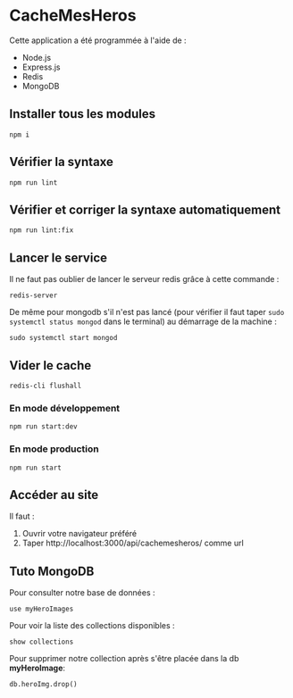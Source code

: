 
# CacheMesHeros

Cette application a été programmée à l'aide de :

* Node.js
* Express.js
* Redis
* MongoDB

## Installer tous les modules

`npm i`

## Vérifier la syntaxe

`npm run lint`

## Vérifier et corriger la syntaxe automatiquement

`npm run lint:fix`

## Lancer le service

Il ne faut pas oublier de lancer le serveur redis grâce à cette commande :

`redis-server`

De même pour mongodb s'il n'est pas lancé (pour vérifier il faut taper `sudo systemctl status mongod` dans le terminal) au démarrage de la machine :

`sudo systemctl start mongod`

## Vider le cache

`redis-cli flushall`

### En mode développement

`npm run start:dev`

### En mode production 

`npm run start`

## Accéder au site

Il faut :
1. Ouvrir votre navigateur préféré
2. Taper http://localhost:3000/api/cachemesheros/ comme url

## Tuto MongoDB

Pour consulter notre base de données :

`use myHeroImages`

Pour voir la liste des collections disponibles :

`show collections`

Pour supprimer notre collection après s'être placée dans la db **myHeroImage**:

`db.heroImg.drop()`
